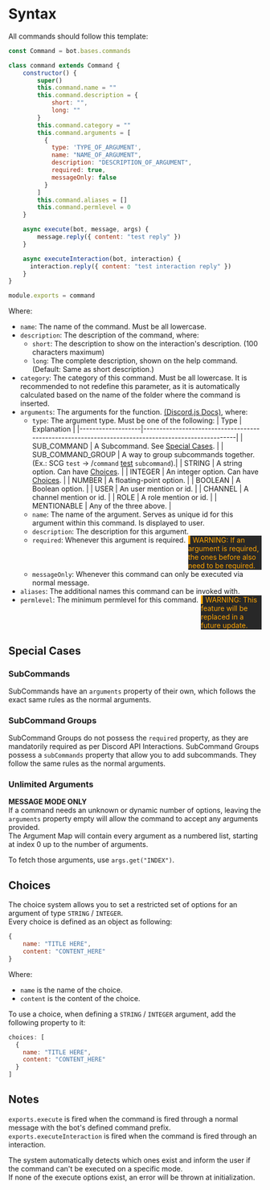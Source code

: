 <style>
  .inline-quote {
    border-left: 4px solid #D1D7DD;
    padding: 0 5px;
    background-color: #282828;
    width: 100%;
    /* display: inline;
    width: 100%;
    height: 100%; */
  }

  .container {
    width:100%;
    /* height:200px; */
  }
  .left {
      width:auto;
      /* height:200px; */
      background:#282828;
      overflow:hidden;
  }
  .right {
      /* height:200px; */
      width:auto;
      background:transparent;
      float:left;
      padding-right: 5px
  }
</style>

# Syntax

All commands should follow this template:

<!-- ```js
const Discord = require("discord.js");

module.exports.execute = async (bot, message, args) => {

}

module.exports.executeInteraction = async (bot, interaction) => {

}

module.exports.command = {
    name: "",
    description: {
        short: "",
        get long() { return this.short }
    },
    arguments: [
        {
            type: 'TYPE_OF_ARGUMENT', 
            name: "NAME_OF_ARGUMENT", 
            description: "DESCRIPTION_OF_ARGUMENT", 
            required: true,
            messageOnly: false
        }
    ],
    category: "",
    permlevel: 1
}
``` -->

```js
const Command = bot.bases.commands

class command extends Command {
    constructor() {
        super()
        this.command.name = ""
        this.command.description = {
            short: "",
            long: ""
        }
        this.command.category = ""
        this.command.arguments = [
          {
            type: 'TYPE_OF_ARGUMENT', 
            name: "NAME_OF_ARGUMENT", 
            description: "DESCRIPTION_OF_ARGUMENT", 
            required: true,
            messageOnly: false
          }
        ]
        this.command.aliases = []
        this.command.permlevel = 0
    }

    async execute(bot, message, args) {
        message.reply({ content: "test reply" })
    }

    async executeInteraction(bot, interaction) {
      interaction.reply({ content: "test interaction reply" })
    }
}

module.exports = command
```

Where:
  - `name`: The name of the command. Must be all lowercase.
  - `description`: The description of the command, where:
    - `short`: The description to show on the interaction's description. (100 characters maximum)
    - `long`: The complete description, shown on the help command. (Default: Same as short description.)
  - `category`: The category of this command. Must be all lowercase. It is recommended to not redefine this parameter, as it is automatically calculated based on the name of the folder where the command is inserted.
  - `arguments`: The arguments for the function. [(Discord.js Docs)](https://discord.js.org/#/docs/main/stable/typedef/ApplicationCommandOptionType), where:
    - `type`: The argument type. Must be one of the following:
        | Type              | Explanation                                                                                       |
        |-------------------|---------------------------------------------------------------------------------------------------|
        | SUB_COMMAND       | A Subcommand. See [Special Cases](#special-cases).                                                |
        | SUB_COMMAND_GROUP | A way to group subcommands together. (Ex.: SCG `test` -> /`command` <ins>test</ins> `subcommand`).|
        | STRING            | A string option. Can have [Choices](#choices).                                                    |
        | INTEGER           | An integer option. Can have [Choices](#choices).                                                  |
        | NUMBER            | A floating-point option.                                                                          |
        | BOOLEAN           | A Boolean option.                                                                                 |
        | USER              | An user mention or id.                                                                            |
        | CHANNEL           | A channel mention or id.                                                                          |
        | ROLE              | A role mention or id.                                                                             |
        | MENTIONABLE       | Any of the three above.                                                                           |
    - `name`: The name of the argument. Serves as unique id for this argument within this command. Is displayed to user.
    - `description`: The description for this argument.
    - <div class="container"><div class="right"><code>required</code>: Whenever this argument is required. </div><div class="left"><span class="inline-quote" style="border-color: orange; color: orange;">WARNING: If an argument is required, the ones before also need to be required.</span></div></div>
    - `messageOnly`: Whenever this command can only be executed via normal message.
  - `aliases`: The additional names this command can be invoked with.
  - <div class="container"><div class="right"><code>permlevel</code>: The minimum permlevel for this command.</div><div class="left"><span class="inline-quote" style="border-color: orange; color: orange;">WARNING: This feature will be replaced in a future update.</span></div></div>

## Special Cases
### SubCommands
SubCommands have an `arguments` property of their own, which follows the exact same rules as the normal arguments.

### SubCommand Groups
SubCommand Groups do not possess the `required` property, as they are mandatorily required as per Discord API Interactions.
SubCommand Groups possess a `subCommands` property that allow you to add subcommands. They follow the same rules as the normal arguments.

### Unlimited Arguments
**MESSAGE MODE ONLY**  
If a command needs an unknown or dynamic number of options, leaving the `arguments` property empty will allow the command to accept any arguments provided.  
The Argument Map will contain every argument as a numbered list, starting at index 0 up to the number of arguments.  

To fetch those arguments, use `args.get("INDEX")`.

## Choices

The choice system allows you to set a restricted set of options for an argument of type `STRING` / `INTEGER`.  
Every choice is defined as an object as following:
```js
{
    name: "TITLE HERE",
    content: "CONTENT_HERE"
}
```

Where:
 - `name` is the name of the choice.
 - `content` is the content of the choice.

To use a choice, when defining a `STRING` / `INTEGER` argument, add the following property to it:
```js
choices: [
  {
    name: "TITLE HERE",
    content: "CONTENT_HERE"
  }
]
```

## Notes

`exports.execute` is fired when the command is fired through a normal message with the bot's defined command prefix.  
`exports.executeInteraction` is fired when the command is fired through an interaction.  

The system automatically detects which ones exist and inform the user if the command can't be executed on a specific mode.  
If none of the execute options exist, an error will be thrown at initialization.